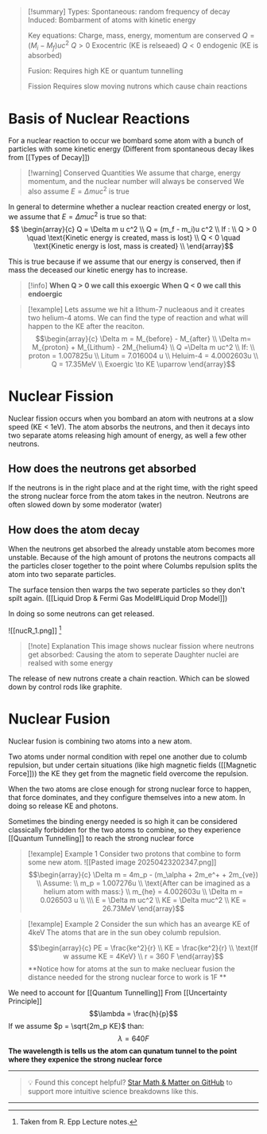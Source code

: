 
> [!summary] 
> Types: 
> Spontaneous: random frequency of decay
> Induced: Bombarment of atoms with kinetic energy
> 
> Key equations:
> Charge, mass, energy, momentum are conserved
> $Q = (M_i - M_f)uc^2$ 
> $Q > 0$ Exocentric (KE is relseaed)
> $Q < 0$ endogenic (KE is absorbed)
> 
> Fusion:
> Requires high KE or quantum tunnelling 
> 
> Fission
> Requires slow moving nutrons which cause chain reactions 

# Basis of Nuclear Reactions

For a nuclear reaction to occur we bombard some atom with a bunch of particles with some kinetic energy (Different from spontaneous decay likes from [[Types of Decay]])

>[!warning] Conserved Quantities 
>We assume that  charge, energy momentum, and the nuclear number will always be conserved
>We also assume $E = \Delta muc^2$ is true

In general to determine whether a nuclear reaction created energy or lost, we assume that $E = \Delta muc^2$ is true so that:
$$ \begin{array}{c}
Q = \Delta m u c^2 \\ 
Q  = (m_f - m_i)u c^2 \\ 
If : \\ 
Q > 0 \quad \text{Kinetic energy is created, mass is lost} \\
Q < 0 \quad \text{Kinetic energy is lost, mass is created} \\ 
\end{array}$$

This is true because if we assume that our energy is conserved, then if mass the deceased our kinetic energy has to increase. 

>[!info]
>**When Q > 0 we call this exoergic**
**When Q < 0 we call this endoergic**

>[!example]
Lets assume we hit a lithum-7 nucleaous and it creates two helium-4 atoms. We can find the type of reaction and what will happen to the KE after the reaciton.
>$$\begin{array}{c}
\Delta m  = M_{before} - M_{after} \\ 
 \Delta m= M_{proton} + M_{Lithum} - 2M_{helium4} \\ 
Q =\Delta m uc^2 \\ 
If: \\ 
proton = 1.007825u \\ 
Litum = 7.016004 u \\
Heluim-4 = 4.0002603u \\ 
Q = 17.35MeV \\ 
Exoergic \to KE \uparrow
\end{array}$$

# Nuclear Fission
Nuclear fission occurs when you bombard an atom with neutrons at a slow speed (KE < 1eV). The atom absorbs the neutrons, and then it decays into two separate atoms releasing high amount of energy, as well a few other neutrons.

## How does the neutrons get absorbed
If the neutrons is in the right place and at the right time, with the right speed the strong nuclear force from the atom takes in the neutron.  Neutrons are often slowed down by some moderator (water)

## How does the atom decay
When the neutrons get absorbed the already unstable atom becomes more unstable. Because of the high amount of protons the neutrons compacts all the particles closer together to the point where Columbs repulsion splits the atom into two separate particles. 

The surface tension then warps the two seperate particles so they don't spilt again. ([[Liquid Drop & Fermi Gas Model#Liquid Drop Model]])

In doing so some neutrons can get released.

![[nucR_1.png]]
[^1]
>[!note] Explanation
>This image shows nuclear fission where neutrons get absorbed:
>Causing the atom to seperate 
>Daughter nuclei are realsed with some energy

The release of new nutrons create a chain reaction. Which can be slowed down by control rods like graphite.

# Nuclear Fusion
Nuclear fusion is combining two atoms into a new atom.  

Two atoms under normal condition with repel one another due to columb repulsion, but under certain situations (like high magnetic fields ([[Magnetic Force]])) the KE they get from the magnetic field overcome the repulsion.

When the two atoms are close enough for strong nuclear force to happen, that force dominates, and they configure themselves into a new atom. In doing so release KE and photons.

Sometimes the binding energy needed is so high it can be considered classically forbidden for the two atoms to combine, so they experience [[Quantum Tunnelling]] to reach the strong nuclear force

>[!example] Example 1
Consider two protons that combine to form some new atom.
![[Pasted image 20250423202347.png]]
>$$\begin{array}{c}
\Delta m = 4m_p - (m_\alpha + 2m_e^+ + 2m_{ve}) \\ 
Assume: \\ 
m_p = 1.007276u  \\ 
\text{After can be imagined as a helium atom with mass:} \\ 
m_{he} = 4.002603u \\ 
\Delta m = 0.026503 u \\ \\\
E = \Delta m uc^2 \\ 
KE = \Delta muc^2 \\ 
KE = 26.73MeV
\end{array}$$


>[!example] Example 2
Consider the sun which has an avearge KE of 4keV
The atoms that are in the sun obey columb repulsion.
>
>$$\begin{array}{c} 
PE = \frac{ke^2}{r} \\ 
KE = \frac{ke^2}{r} \\
\text{If w assume KE = 4KeV} \\ 
r = 360 F
\end{array}$$
**Notice how for atoms at the sun to make necluear fusion the distance needed for the strong nuclear force to work is 1F **
>
We need to account for [[Quantum Tunnelling]] 
From [[Uncertainty Principle]] $$\lambda = \frac{h}{p}$$
If we assume $p = \sqrt{2m_p KE}$ than:
$$\lambda = 640F$$
**The wavelength is tells us the atom can qunatum tunnel to the point where they expenice the strong nuclear force**


[^1]: Taken from R. Epp Lecture notes.

---

> 💡 Found this concept helpful? [Star Math & Matter on GitHub](https://github.com/rajeevphysics/Obsidan-MathMatter) to support more intuitive science breakdowns like this.

---
